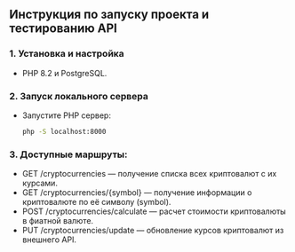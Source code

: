 
## Инструкция по запуску проекта и тестированию API

### 1. Установка и настройка
- PHP 8.2 и PostgreSQL.

### 2. Запуск локального сервера
- Запустите PHP сервер:
  ```sh 
  php -S localhost:8000

### 3. Доступные маршруты:
- GET /cryptocurrencies — получение списка всех криптовалют с их курсами.
- GET /cryptocurrencies/{symbol} — получение информации о криптовалюте по её символу (symbol).
- POST /cryptocurrencies/calculate — расчет стоимости криптовалюты в фиатной валюте.
- PUT /cryptocurrencies/update — обновление курсов криптовалют из внешнего API.